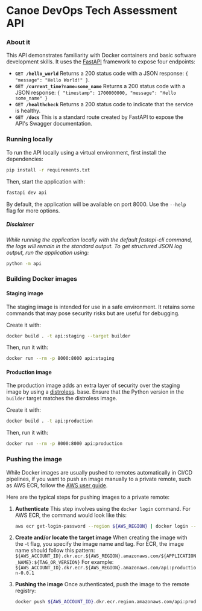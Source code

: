 # Canoe DevOps Tech Assessment API

### About it

This API demonstrates familiarity with Docker containers and basic software development skills. It uses the [FastAPI](https://fastapi.tiangolo.com/) framework to expose four endpoints:

- **`GET /hello_world`**
    Returns a 200 status code with a JSON response: `{ "message": "Hello World!" }`.
- **`GET /current_time?name=some_name`**
    Returns a 200 status code with a JSON response: `{ "timestamp": 1700000000, "message": "Hello some_name" }`
- **`GET /healthcheck`**
    Returns a 200 status code to indicate that the service is healthy.
- **`GET /docs`**
    This is a standard route created by FastAPI to expose the API's Swagger documentation.

### Running locally

To run the API locally using a virtual environment, first install the dependencies:

```bash
pip install -r requirements.txt
```

Then, start the application with:

```bash
fastapi dev api
```

By default, the application will be available on port 8000. Use the `--help` flag for more options.

##### Disclaimer

*While running the application locally with the default fastapi-cli command, the logs will remain in the standard output. To get structured JSON log output, run the application using:*

```bash
python -m api
```

### Building Docker images

#### Staging image

The staging image is intended for use in a safe environment. It retains some commands that may pose security risks but are useful for debugging.

Create it with:
```bash
docker build . -t api:staging --target builder
```

Then, run it with:
```bash
docker run --rm -p 8000:8000 api:staging
```

#### Production image

The production image adds an extra layer of security over the staging image by using a [distroless](https://github.com/GoogleContainerTools/distroless). base. Ensure that the Python version in the `builder` target matches the distroless image.

Create it with:
```bash
docker build . -t api:production
```

Then, run it with:
```bash
docker run --rm -p 8000:8000 api:production
```

### Pushing the image

While Docker images are usually pushed to remotes automatically in CI/CD pipelines, if you want to push an image manually to a private remote, such as AWS ECR, follow the [AWS user guide](https://docs.aws.amazon.com/AmazonECR/latest/userguide/docker-push-ecr-image.html). 

Here are the typical steps for pushing images to a private remote:

1. **Authenticate**
    This step involves using the `docker login` command. For AWS ECR, the command would look like this:
    ```bash
    aws ecr get-login-password --region ${AWS_REGION} | docker login --username AWS --password-stdin ${AWS_ACCOUNT_ID}.dkr.ecr.region.amazonaws.com
    ```
2. **Create and/or locate the target image**
    When creating the image with the -t flag, you specify the image name and tag. For ECR, the image name should follow this pattern:
    `${AWS_ACCOUNT_ID}.dkr.ecr.${AWS_REGION}.amazonaws.com/${APPLICATION_NAME}:${TAG_OR_VERSION}`
    For example:
    `${AWS_ACCOUNT_ID}.dkr.ecr.${AWS_REGION}.amazonaws.com/api:production-0.0.1`

3. **Pushing the image**
    Once authenticated, push the image to the remote registry:
    ```bash
    docker push ${AWS_ACCOUNT_ID}.dkr.ecr.region.amazonaws.com/api:production-0.0.1
    ```